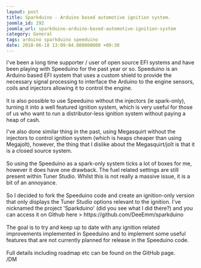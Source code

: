 ```yaml
---
layout: post
title: Sparkduino - Arduino based automotive ignition system.
joomla_id: 292
joomla_url: sparkduino-arduino-based-automotive-ignition-system
category: General
tags: arduino sparkduino speeduino
date: 2018-06-18 13:09:04.000000000 +09:30
---
```

<p>I've been a long time supporter / user of open source EFI systems and have been playing with Speeduino for the past year or so. Speeduino is an Arduino based EFI system that uses a custom shield to provide the necessary signal processing to interface the Arduino to the engine sensors, coils and injectors allowing it to control the engine.<br /> <br /> It is also possible to use Speeduino without the injectors (ie spark-only), turning it into a well featured ignition system, which is very useful for those of us who want to run a distributor-less ignition system without paying a heap of cash.</p>

<p>I've also done similar thing in the past, using Megasquirt without the injectors to control ignition system (which is heaps cheaper than using Megajolt), however, the thing that I dislike about the Megasquirt/jolt is that it is a closed source system.<br /> <br /> So using the Speeduino as a spark-only system ticks a lot of boxes for me, however it does have one drawback. The fuel related settings are still present within Tuner Studio. Whilst this is not really a massive issue, it is a bit of an annoyance. <br /> <br /> So I decided to fork the Speeduino code and create an ignition-only version that only displays the Tuner Studio options relevant to the ignition. I've nicknamed the project 'Sparkduino' (did you see what I did there?) and you can access it on Github here &gt; https://github.com/DeeEmm/sparkduino<br /> <br /> The goal is to try and keep up to date with any ignition related improvements implemented in Speeduino and to implement some useful features that are not currently planned for release in the Speeduino code.<br /> <br /> Full details including roadmap etc can be found on the GitHub page.<br /> /DM</p>
